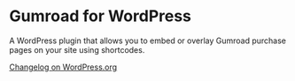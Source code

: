 Gumroad for WordPress
===

A WordPress plugin that allows you to embed or overlay Gumroad purchase pages on your site using shortcodes.

[Changelog on WordPress.org](http://wordpress.org/plugins/gumroad/changelog/)
